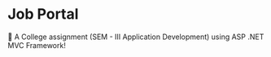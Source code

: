 # Job Portal
🦄 A College assignment (SEM - III Application Development) using ASP .NET MVC Framework!
